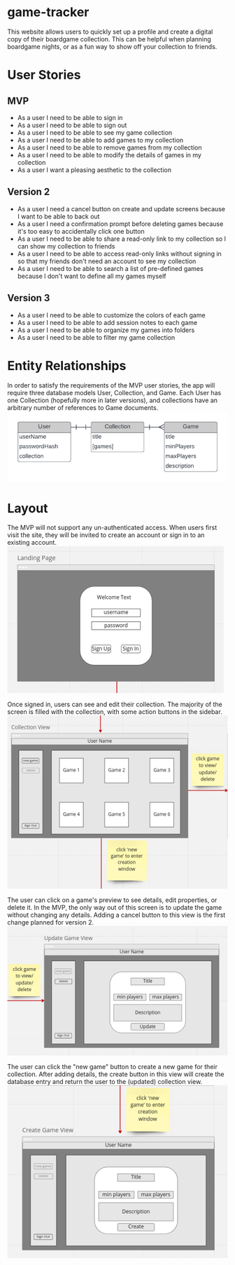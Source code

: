 # game-tracker  

This website allows users to quickly set up a profile and create a digital copy of their boardgame collection. This can be helpful when planning boardgame nights, or as a fun way to show off your collection to friends.

# User Stories  

## MVP  

- As a user I need to be able to sign in  
- As a user I need to be able to sign out  
- As a user I need to be able to see my game collection  
- As a user I need to be able to add games to my collection  
- As a user I need to be able to remove games from my collection  
- As a user I need to be able to modify the details of games in my collection  
- As a user I want a pleasing aesthetic to the collection  

## Version 2  

- As a user I need a cancel button on create and update screens because I want to be able to back out  
- As a user I need a confirmation prompt before deleting games because it's too easy to accidentally click one button  
- As a user I need to be able to share a read-only link to my collection so I can show my collection to friends  
- As a user I need to be able to access read-only links without signing in so that my friends don't need an account to see my collection  
- As a user I need to be able to search a list of pre-defined games because I don't want to define all my games myself  

## Version 3  

- As a user I need to be able to customize the colors of each game  
- As a user I need to be able to add session notes to each game  
- As a user I need to be able to organize my games into folders  
- As a user I need to be able to filter my game collection    

# Entity Relationships  

In order to satisfy the requirements of the MVP user stories, the app will require three database models User, Collection, and Game. Each User has one Collection (hopefully more in later versions), and collections have an arbitrary number of references to Game documents.
![MVP-entity-relationship-diagram](/readme-images/MVP-entity-relationship-diagram.png)  


# Layout  

The MVP will not support any un-authenticated access. When users first visit the site, they will be invited to create an account or sign in to an existing account.  
![MVP landing page](/readme-images/MVP-landing-page.png)  

Once signed in, users can see and edit their collection. The majority of the screen is filled with the collection, with some action buttons in the sidebar.  
![MVP collection View](/readme-images/MVP-collection-view.png)  

The user can click on a game's preview to see details, edit properties, or delete it. In the MVP, the only way out of this screen is to update the game without changing any details. Adding a cancel button to this view is the first change planned for version 2.
![MVP update/delete view](/readme-images/MVP-update-delete-view.png)  

The user can click the "new game" button to create a new game for their collection. After adding details, the create button in this view will create the database entry and return the user to the (updated) collection view.
![MVP create view](/readme-images/MVP-create-view.png)